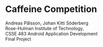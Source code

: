 Caffeine Competition
==============
Andreas Pålsson, Johan Kitti Söderberg</br>
Rose-Hulman Institute of Technology, </br>
CSSE 483 Android Application Development</br>
Final Project
